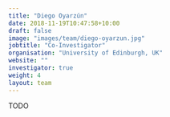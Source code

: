 ```yaml
---
title: "Diego Oyarzún"
date: 2018-11-19T10:47:58+10:00
draft: false
image: "images/team/diego-oyarzun.jpg"
jobtitle: "Co-Investigator"
organisation: "University of Edinburgh, UK"
website: ""
investigator: true
weight: 4
layout: team
---
```


TODO
